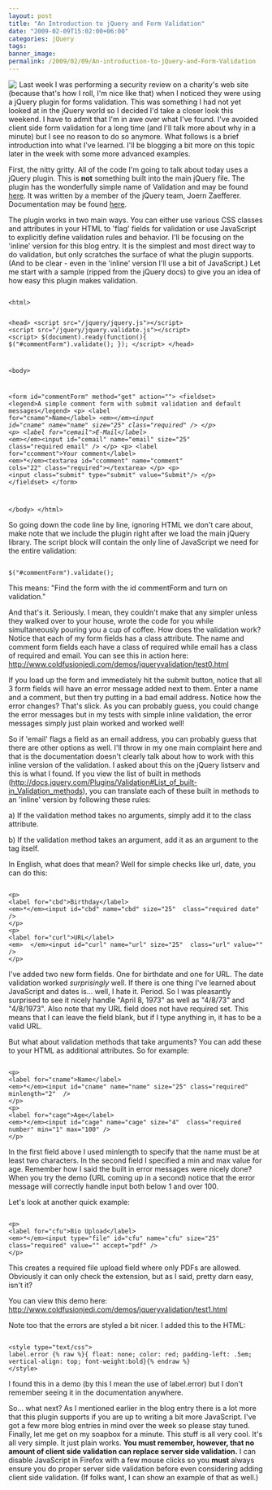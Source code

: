 ```yaml
---
layout: post
title: "An Introduction to jQuery and Form Validation"
date: "2009-02-09T15:02:00+06:00"
categories: jQuery 
tags: 
banner_image: 
permalink: /2009/02/09/An-introduction-to-jQuery-and-Form-Validation
---
```


<img src="https://static.raymondcamden.com/images/cfjedi//Picture 139.png" align="left" style="margin-right: 5px"> Last week I was performing a security review on a charity's web site (because that's how I roll, I'm nice like that) when I noticed they were using a jQuery plugin for forms validation. This was something I had not yet looked at in the jQuery world so I decided I'd take a closer look this weekend. I have to admit that I'm in awe over what I've found. I've avoided client side form validation for a long time (and I'll talk more about why in a minute) but I see no reason to do so anymore. What follows is a brief introduction into what I've learned. I'll be blogging a bit more on this topic later in the week with some more advanced examples.
<!--more-->
First, the nitty gritty. All of the code I'm going to talk about today uses a jQuery plugin. This is <b>not</b> something built into the main jQuery file. The plugin has the wonderfully simple name of Validation and may be found <a href="http://bassistance.de/jquery-plugins/jquery-plugin-validation/">here</a>. It was written by a member of the jQuery team, Joern Zaefferer. Documentation may be found <a href="http://docs.jquery.com/Plugins/Validation">here</a>.

The plugin works in two main ways. You can either use various CSS classes and attributes in your HTML to 'flag' fields for validation or use JavaScript to explicitly define validation rules and behavior. I'll be focusing on the 'inline' version for this blog entry. It is the simplest and most direct way to do validation, but only scratches the surface of what the plugin supports. (And to be clear - even in the 'inline' version I'll use a bit of JavaScript.) Let me start with a sample (ripped from the jQuery docs) to give you an idea of how easy this plugin makes validation.

<code>
&lt;html&gt;

&lt;head&gt;
&lt;script src="/jquery/jquery.js"&gt;&lt;/script&gt;
&lt;script src="/jquery/jquery.validate.js"&gt;&lt;/script&gt;
&lt;script&gt;
$(document).ready(function(){
    $("#commentForm").validate();
});
&lt;/script&gt;
&lt;/head&gt;

&lt;body&gt;

&lt;form id="commentForm" method="get" action=""&gt;
 &lt;fieldset&gt;
   &lt;legend&gt;A simple comment form with submit validation and default messages&lt;/legend&gt;
   &lt;p&gt;
     &lt;label for="cname"&gt;Name&lt;/label&gt;
     &lt;em&gt;*&lt;/em&gt;&lt;input id="cname" name="name" size="25" class="required"  /&gt;
   &lt;/p&gt;
   &lt;p&gt;
     &lt;label for="cemail"&gt;E-Mail&lt;/label&gt;
     &lt;em&gt;*&lt;/em&gt;&lt;input id="cemail" name="email" size="25"  class="required email" /&gt;
   &lt;/p&gt;
   &lt;p&gt;
     &lt;label for="ccomment"&gt;Your comment&lt;/label&gt;
     &lt;em&gt;*&lt;/em&gt;&lt;textarea id="ccomment" name="comment" cols="22"  class="required"&gt;&lt;/textarea&gt;
   &lt;/p&gt;
   &lt;p&gt;
     &lt;input class="submit" type="submit" value="Submit"/&gt;
   &lt;/p&gt;
 &lt;/fieldset&gt;
 &lt;/form&gt;


&lt;/body&gt;
&lt;/html&gt;
</code>

So going down the code line by line, ignoring HTML we don't care about, make note that we include the plugin right after we load the main jQuery library. The script block will contain the only line of JavaScript we need for the entire validation:

<code>
$("#commentForm").validate();
</code>

This means: "Find the form with the id commentForm and turn on validation."

And that's it. Seriously. I mean, they couldn't make that any simpler unless they walked over to your house, wrote the code for you while simultaneously pouring you a cup of coffee. How does the validation work? Notice that each of my form fields has a class attribute. The name and comment form fields each have a class of required while email has a class of required and email. You can see this in action here: <a href="http://www.raymondcamden.com/demos/jqueryvalidation/test0.html">http://www.coldfusionjedi.com/demos/jqueryvalidation/test0.html</a>

If you load up the form and immediately hit the submit button, notice that all 3 form fields will have an error message added next to them. Enter a name and a comment, but then try putting in a bad email address. Notice how the error changes? That's slick. As you can probably guess, you could change the error messages but in my tests with simple inline validation, the error messages simply just plain worked and worked well!

So if 'email' flags a field as an email address, you can probably guess that there are other options as well. I'll throw in my one main complaint here and that is the documentation doesn't clearly talk about how to work with this inline version of the validation. I asked about this on the jQuery listserv and this is what I found. If you view the list of built in methods (<a href="http://docs.jquery.com/Plugins/Validation#List_of_built-in_Validation_methods">http://docs.jquery.com/Plugins/Validation#List_of_built-in_Validation_methods</a>), you can translate each of these built in methods to an 'inline' version by following these rules:

a) If the validation method takes no arguments, simply add it to the class attribute.

b) If the validation method takes an argument, add it as an argument to the tag itself.

In English, what does that mean? Well for simple checks like url, date, you can do this:

<code>
&lt;p&gt;
&lt;label for="cbd"&gt;Birthday&lt;/label&gt;
&lt;em&gt;*&lt;/em&gt;&lt;input id="cbd" name="cbd" size="25"  class="required date" /&gt;
&lt;/p&gt;
&lt;p&gt;
&lt;label for="curl"&gt;URL&lt;/label&gt;
&lt;em&gt;  &lt;/em&gt;&lt;input id="curl" name="url" size="25"  class="url" value="" /&gt;
&lt;/p&gt;
</code>

I've added two new form fields. One for birthdate and one for URL. The date validation worked <i>surprisingly</i> well. If there is one thing I've learned about JavaScript and dates is... well, I hate it. Period. So I was pleasantly surprised to see it nicely handle "April 8, 1973" as well as "4/8/73" and "4/8/1973". Also note that my URL field does not have required set. This means that I can leave the field blank, but if I type anything in, it has to be a valid URL. 

But what about validation methods that take arguments? You can add these to your HTML as additional attributes. So for example:

<code>
&lt;p&gt;
&lt;label for="cname"&gt;Name&lt;/label&gt;
&lt;em&gt;*&lt;/em&gt;&lt;input id="cname" name="name" size="25" class="required" minlength="2"  /&gt;
&lt;/p&gt;
&lt;p&gt;
&lt;label for="cage"&gt;Age&lt;/label&gt;
&lt;em&gt;*&lt;/em&gt;&lt;input id="cage" name="cage" size="4"  class="required number" min="1" max="100" /&gt;
&lt;/p&gt;
</code>

In the first field above I used minlength to specify that the name must be at least two characters. In the second field I specified a min and max value for age. Remember how I said the built in error messages were nicely done? When you try the demo (URL coming up in a second) notice that the error message will correctly handle input both below 1 and over 100. 

Let's look at another quick example:

<code>
&lt;p&gt;
&lt;label for="cfu"&gt;Bio Upload&lt;/label&gt;
&lt;em&gt;*&lt;/em&gt;&lt;input type="file" id="cfu" name="cfu" size="25"  class="required" value="" accept="pdf" /&gt;
&lt;/p&gt;
</code>

This creates a required file upload field where only PDFs are allowed. Obviously it can only check the extension, but as I said, pretty darn easy, isn't it? 

You can view this demo here: <a href="http://www.coldfusionjedi.com/demos/jqueryvalidation/test1.html">http://www.coldfusionjedi.com/demos/jqueryvalidation/test1.html</a>

Note too that the errors are styled a bit nicer. I added this to the HTML:

<code>
&lt;style type="text/css"&gt;
label.error {% raw %}{ float: none; color: red; padding-left: .5em; vertical-align: top; font-weight:bold}{% endraw %}
&lt;/style&gt;
</code>

I found this in a demo (by this I mean the use of label.error) but I don't remember seeing it in the documentation anywhere.

So... what next? As I mentioned earlier in the blog entry there is a lot more that this plugin supports if you are up to writing a bit more JavaScript. I've got a few more blog entries in mind over the week so please stay tuned. Finally, let me get on my soapbox for a minute. This stuff is all very cool. It's all very simple. It just plain works. <b>You must remember, however, that no amount of client side validation can replace server side validation.</b> I can disable JavaScript in Firefox with a few mouse clicks so you <b>must</b> always ensure you do proper server side validation before even considering adding client side validation. (If folks want, I can show an example of that as well.)